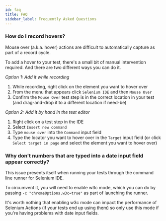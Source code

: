 ```yaml
---
id: faq
title: FAQ
sidebar_label: Frequently Asked Questions
---
```


### How do I record hovers?

Mouse over (a.k.a. hover) actions are difficult to automatically capture as part of a record cycle.

To add a hover to your test, there's a small bit of manual intervention required. And there are two different ways you can do it.

_Option 1: Add it while recording_

1. While recording, right click on the element you want to hover over
2. From the menu that appears click `Selenium IDE` and then `Mouse Over`
3. Confirm the `Mouse Over` test step is in the correct location in your test (and drag-and-drop it to a different location if need-be)

_Option 2: Add it by hand in the test editor_

1. Right click on a test step in the IDE
2. Select `Insert new command`
3. Type `mouse over` into the `Command` input field
4. Type the locator you want to hover over in the `Target` input field (or click `Select target in page` and select the element you want to hover over)

### Why don't numbers that are typed into a date input field appear correctly?

This issue presents itself when running your tests through the command line runner for Selenium IDE.

To circumvent it, you will need to enable w3c mode, which you can do by passing `-c "chromeOptions.w3c=true"` as part of launching the runner.

It's worth nothing that enabling w3c mode can impact the performance of Selenium Actions (if your tests end up using them) so only use this mode if you're having problems with date input fields.
